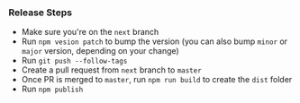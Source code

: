 ### Release Steps
- Make sure you're on the `next` branch
- Run  `npm vesion patch` to bump the version (you can also bump `minor` or `major` version, depending on your change)
- Run `git push --follow-tags`
- Create a pull request from `next` branch to `master`
- Once PR is merged to `master`, run `npm run build` to create the `dist` folder
- Run `npm publish`
